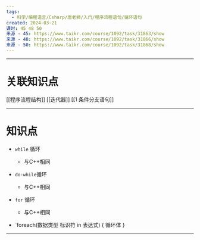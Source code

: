 ```yaml
---
tags:
  - 科学/编程语言/Csharp/唐老狮/入门/程序流程语句/循环语句
created: 2024-03-21
课时: 45 48 50
来源 - 45: https://www.taikr.com/course/1092/task/31863/show
来源 - 48: https://www.taikr.com/course/1092/task/31866/show
来源 - 50: https://www.taikr.com/course/1092/task/31868/show
---
```


---
# 关联知识点

[[程序流程结构]] [[迭代器]] [[1 条件分支语句]]

---
# 知识点

- `while` 循环
	- 与C++相同

- `do-while`循环
	- 与C++相同

- `for` 循环
	- 与C++相同

- `foreach(数据类型 标识符 in 表达式) { 循环体 }

---

